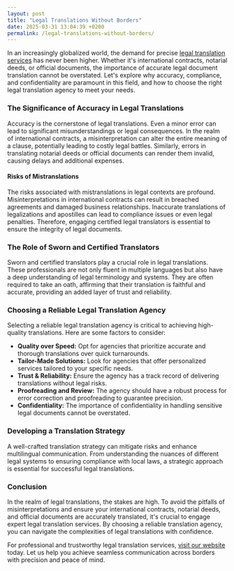 ```yaml
---
layout: post
title: "Legal Translations Without Borders"
date: 2025-03-31 13:04:39 +0200
permalink: /legal-translations-without-borders/
---
```



In an increasingly globalized world, the demand for precise [legal translation services](https://www.legaltranslations.be/) has never been higher. Whether it's international contracts, notarial deeds, or official documents, the importance of accurate legal document translation cannot be overstated. Let's explore why accuracy, compliance, and confidentiality are paramount in this field, and how to choose the right legal translation agency to meet your needs.

### The Significance of Accuracy in Legal Translations

Accuracy is the cornerstone of legal translations. Even a minor error can lead to significant misunderstandings or legal consequences. In the realm of international contracts, a misinterpretation can alter the entire meaning of a clause, potentially leading to costly legal battles. Similarly, errors in translating notarial deeds or official documents can render them invalid, causing delays and additional expenses.

#### Risks of Mistranslations

The risks associated with mistranslations in legal contexts are profound. Misinterpretations in international contracts can result in breached agreements and damaged business relationships. Inaccurate translations of legalizations and apostilles can lead to compliance issues or even legal penalties. Therefore, engaging certified legal translators is essential to ensure the integrity of legal documents.

### The Role of Sworn and Certified Translators

Sworn and certified translators play a crucial role in legal translations. These professionals are not only fluent in multiple languages but also have a deep understanding of legal terminology and systems. They are often required to take an oath, affirming that their translation is faithful and accurate, providing an added layer of trust and reliability.

### Choosing a Reliable Legal Translation Agency

Selecting a reliable legal translation agency is critical to achieving high-quality translations. Here are some factors to consider:

- **Quality over Speed:** Opt for agencies that prioritize accurate and thorough translations over quick turnarounds.
- **Tailor-Made Solutions:** Look for agencies that offer personalized services tailored to your specific needs.
- **Trust & Reliability:** Ensure the agency has a track record of delivering translations without legal risks.
- **Proofreading and Review:** The agency should have a robust process for error correction and proofreading to guarantee precision.
- **Confidentiality:** The importance of confidentiality in handling sensitive legal documents cannot be overstated.

### Developing a Translation Strategy

A well-crafted translation strategy can mitigate risks and enhance multilingual communication. From understanding the nuances of different legal systems to ensuring compliance with local laws, a strategic approach is essential for successful legal translations.

### Conclusion

In the realm of legal translations, the stakes are high. To avoid the pitfalls of misinterpretations and ensure your international contracts, notarial deeds, and official documents are accurately translated, it's crucial to engage expert legal translation services. By choosing a reliable translation agency, you can navigate the complexities of legal translations with confidence.

For professional and trustworthy legal translation services, [visit our website](https://www.legaltranslations.be/) today. Let us help you achieve seamless communication across borders with precision and peace of mind.